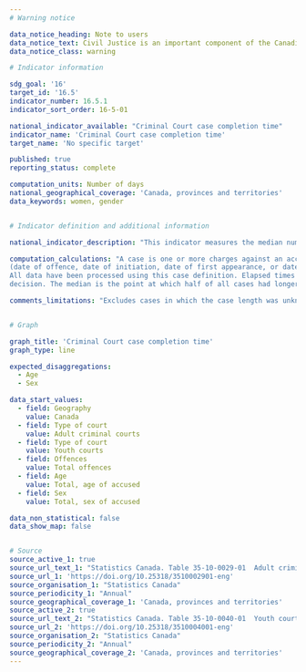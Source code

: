 ```yaml
---
# Warning notice

data_notice_heading: Note to users
data_notice_text: Civil Justice is an important component of the Canadian Ambition <em>Equal access to justice</em> as Canadians' ability to access civil justice impacts their lives materially. Relevant civil justice data is currently being collected by Statistics Canada and will be released in 2022.
data_notice_class: warning

# Indicator information

sdg_goal: '16'
target_id: '16.5'
indicator_number: 16.5.1
indicator_sort_order: 16-5-01

national_indicator_available: "Criminal Court case completion time"
indicator_name: 'Criminal Court case completion time'
target_name: 'No specific target'

published: true
reporting_status: complete

computation_units: Number of days
national_geographical_coverage: 'Canada, provinces and territories'
data_keywords: women, gender


# Indicator definition and additional information

national_indicator_description: "This indicator measures the median number of days elapsed from first appearance to final decision of criminal court cases."

computation_calculations: "A case is one or more charges against an accused person or company, which were processed by the courts at the same time 
(date of offence, date of initiation, date of first appearance, or date of decision), and received a final decision. The definition attempts to reflect court processing. 
All data have been processed using this case definition. Elapsed times are calculated based on the number of days it takes to complete a case, from first appearance to final 
decision. The median is the point at which half of all cases had longer case lengths and half had shorter case lengths."

comments_limitations: "Excludes cases in which the case length was unknown. Sex is determined on the basis of the accused's name in Quebec, producing a relatively higher rate of sex unknown. Information on the sex of the accused is not available from Manitoba."


# Graph

graph_title: 'Criminal Court case completion time'
graph_type: line

expected_disaggregations:
  - Age
  - Sex

data_start_values:
  - field: Geography
    value: Canada
  - field: Type of court
    value: Adult criminal courts
  - field: Type of court
    value: Youth courts
  - field: Offences
    value: Total offences
  - field: Age
    value: Total, age of accused
  - field: Sex
    value: Total, sex of accused

data_non_statistical: false
data_show_map: false


# Source
source_active_1: true
source_url_text_1: "Statistics Canada. Table 35-10-0029-01  Adult criminal courts, cases by median elapsed time in days"
source_url_1: 'https://doi.org/10.25318/3510002901-eng'
source_organisation_1: "Statistics Canada"
source_periodicity_1: "Annual"
source_geographical_coverage_1: 'Canada, provinces and territories'
source_active_2: true
source_url_text_2: "Statistics Canada. Table 35-10-0040-01  Youth courts, cases by median elapsed time in days"
source_url_2: 'https://doi.org/10.25318/3510004001-eng'
source_organisation_2: "Statistics Canada"
source_periodicity_2: "Annual"
source_geographical_coverage_2: 'Canada, provinces and territories'
---
```

